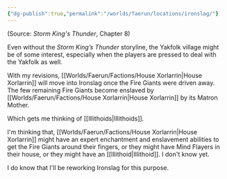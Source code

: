 ```yaml
---
{"dg-publish":true,"permalink":"/worlds/faerun/locations/ironslag/"}
---
```


(Source: *Storm King's Thunder*, Chapter 8)

Even without the *Storm King’s Thunder* storyline, the Yakfolk village might be of some interest, especially when the players are pressed to deal with the Yakfolk as well.

With my revisions, [[Worlds/Faerun/Factions/House Xorlarrin\|House Xorlarrin]] will move into Ironslag once the Fire Giants were driven away. The few remaining Fire Giants become enslaved by [[Worlds/Faerun/Factions/House Xorlarrin\|House Xorlarrin]] by its Matron Mother.

Which gets me thinking of [[Illithoids\|Illithoids]].

I'm thinking that, [[Worlds/Faerun/Factions/House Xorlarrin\|House Xorlarrin]] might have an expert enchantment and enslavement abilities to get the Fire Giants around their fingers, or they might have Mind Flayers in their house, or they might have an [[Illithoid\|Illithoid]]. I don't know yet.

I do know that I'll be reworking Ironslag for this purpose.
